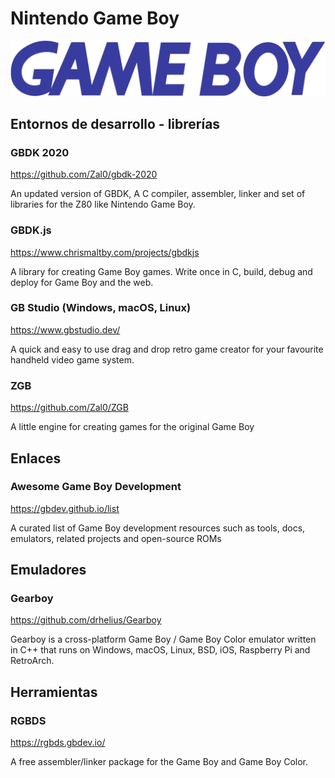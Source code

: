 # Nintendo Game Boy

![Nintendo Game Boy](assets/logos/nintendo-game-boy.png)

## Entornos de desarrollo - librerías

### GBDK 2020

https://github.com/Zal0/gbdk-2020

An updated version of GBDK, A C compiler, assembler, linker and set of libraries for the Z80 like Nintendo Game Boy.

### GBDK.js

https://www.chrismaltby.com/projects/gbdkjs

A library for creating Game Boy games. Write once in C, build, debug and deploy for Game Boy and the web.

### GB Studio (Windows, macOS, Linux)

https://www.gbstudio.dev/

A quick and easy to use drag and drop retro game creator for your favourite handheld video game system.

### ZGB

https://github.com/Zal0/ZGB

A little engine for creating games for the original Game Boy

## Enlaces

### Awesome Game Boy Development

https://gbdev.github.io/list

A curated list of Game Boy development resources such as tools, docs, emulators, related projects and open-source ROMs

## Emuladores

### Gearboy 

https://github.com/drhelius/Gearboy

Gearboy is a cross-platform Game Boy / Game Boy Color emulator written in C++ that runs on Windows, macOS, Linux, BSD, iOS, Raspberry Pi and RetroArch.

## Herramientas

### RGBDS

https://rgbds.gbdev.io/

A free assembler/linker package for the Game Boy and Game Boy Color.
